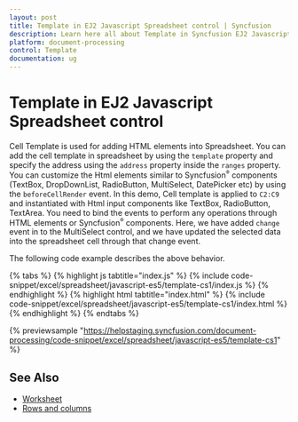 ```yaml
---
layout: post
title: Template in EJ2 Javascript Spreadsheet control | Syncfusion
description: Learn here all about Template in Syncfusion EJ2 Javascript Spreadsheet control of Syncfusion Essential JS 2 and more.
platform: document-processing
control: Template 
documentation: ug
---
```


# Template in EJ2 Javascript Spreadsheet control

Cell Template is used for adding HTML elements into Spreadsheet. You can add the cell template in spreadsheet by using the `template` property and specify the address using the `address` property inside the `ranges` property. You can customize the Html elements similar to Syncfusion<sup style="font-size:70%">&reg;</sup> components (TextBox, DropDownList, RadioButton, MultiSelect, DatePicker etc) by using the `beforeCellRender` event. In this demo, Cell template is applied to `C2:C9` and instantiated with Html input components like TextBox, RadioButton, TextArea. You need to bind the events to perform any operations through HTML elements or Syncfusion<sup style="font-size:70%">&reg;</sup> components. Here, we have added `change` event in to the MultiSelect control, and we have updated the selected data into the spreadsheet cell through that change event.

The following code example describes the above behavior.

{% tabs %}
{% highlight js tabtitle="index.js" %}
{% include code-snippet/excel/spreadsheet/javascript-es5/template-cs1/index.js %}
{% endhighlight %}
{% highlight html tabtitle="index.html" %}
{% include code-snippet/excel/spreadsheet/javascript-es5/template-cs1/index.html %}
{% endhighlight %}
{% endtabs %}

{% previewsample "https://helpstaging.syncfusion.com/document-processing/code-snippet/excel/spreadsheet/javascript-es5/template-cs1" %}

## See Also

* [Worksheet](./worksheet)
* [Rows and columns](./rows-and-columns)

